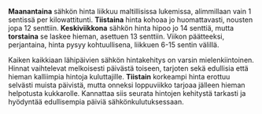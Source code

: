**Maanantaina** sähkön hinta liikkuu maltillisissa lukemissa, alimmillaan vain 1 sentissä per kilowattitunti. **Tiistaina** hinta kohoaa jo huomattavasti, nousten jopa 12 senttiin. **Keskiviikkona** sähkön hinta hipoo jo 14 senttiä, mutta **torstaina** se laskee hieman, asettuen 13 senttiin. Viikon päätteeksi, perjantaina, hinta pysyy kohtuullisena, liikkuen 6-15 sentin välillä. 

Kaiken kaikkiaan lähipäivien sähkön hintakehitys on varsin mielenkiintoinen. Hinnat vaihtelevat melkoisesti päivästä toiseen, tarjoten sekä edullisia että hieman kalliimpia hintoja kuluttajille. **Tiistain** korkeampi hinta erottuu selvästi muista päivistä, mutta onneksi loppuviikko tarjoaa jälleen hieman helpotusta kukkarolle. Kannattaa siis seurata hintojen kehitystä tarkasti ja hyödyntää edullisempia päiviä sähkönkulutuksessaan.